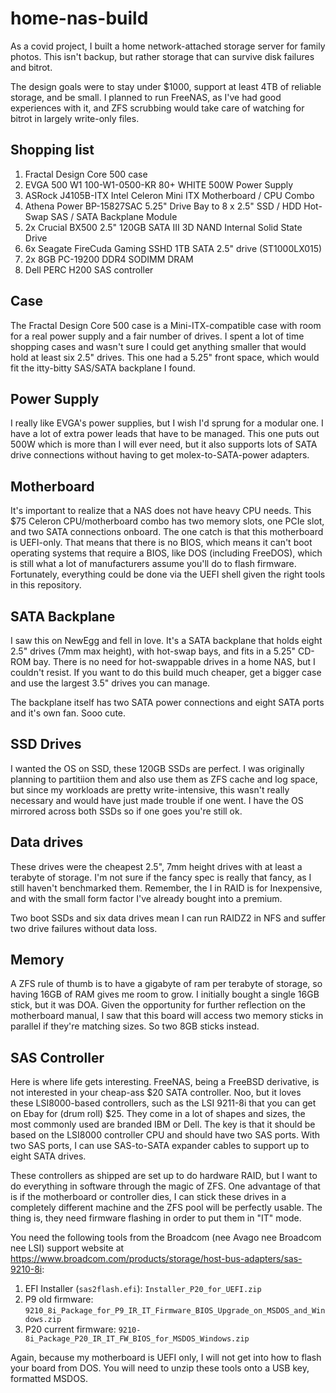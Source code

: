 # home-nas-build
As a covid project, I built a home network-attached storage server for family photos.  This isn't backup, but rather storage that can survive disk failures and bitrot.

The design goals were to stay under $1000, support at least 4TB of reliable storage, and be small.  I planned to run FreeNAS, as I've had good experiences with it, and ZFS scrubbing would take care of watching for bitrot in largely write-only files.

## Shopping list
1. Fractal Design Core 500 case
1. EVGA 500 W1 100-W1-0500-KR 80+ WHITE 500W Power Supply
1. ASRock J4105B-ITX Intel Celeron Mini ITX Motherboard / CPU Combo
1. Athena Power BP-15827SAC 5.25" Drive Bay to 8 x 2.5" SSD / HDD Hot-Swap SAS / SATA Backplane Module 
1. 2x Crucial BX500 2.5" 120GB SATA III 3D NAND Internal Solid State Drive
1. 6x Seagate FireCuda Gaming SSHD 1TB SATA 2.5" drive (ST1000LX015)
1. 2x 8GB PC-19200 DDR4 SODIMM DRAM
1. Dell PERC H200 SAS controller

## Case

The Fractal Design Core 500 case is a Mini-ITX-compatible case with room for a real power supply and a fair number of drives.  I spent a lot of time shopping cases and wasn't sure I could get anything smaller that would hold at least six 2.5" drives.  This one had a 5.25" front space, which would fit the itty-bitty SAS/SATA backplane I found.

## Power Supply

I really like EVGA's power supplies, but I wish I'd sprung for a modular one.  I have a lot of extra power leads that have to be managed.  This one puts out 500W which is more than I will ever need, but it also supports lots of SATA drive connections without having to get molex-to-SATA-power adapters.

## Motherboard

It's important to realize that a NAS does not have heavy CPU needs.  This $75 Celeron CPU/motherboard combo has two memory slots, one PCIe slot, and two SATA connections onboard.  The one catch is that this motherboard is UEFI-only.  That means that there is no BIOS, which means it can't boot operating systems that require a BIOS, like DOS (including FreeDOS), which is still what a lot of manufacturers assume you'll do to flash firmware.  Fortunately, everything could be done via the UEFI shell given the right tools in this repository.

## SATA Backplane

I saw this on NewEgg and fell in love.  It's a SATA backplane that holds eight 2.5" drives (7mm max height), with hot-swap bays, and fits in a 5.25" CD-ROM bay.  There is no need for hot-swappable drives in a home NAS, but I couldn't resist.  If you want to do this build much cheaper, get a bigger case and use the largest 3.5" drives you can manage.

The backplane itself has two SATA power connections and eight SATA ports and it's own fan.  Sooo cute.

## SSD Drives

I wanted the OS on SSD, these 120GB SSDs are perfect.  I was originally planning to partitiion them and also use them as ZFS cache and log space, but since my workloads are pretty write-intensive, this wasn't really necessary and would have just made trouble if one went.  I have the OS mirrored across both SSDs so if one goes you're still ok.

## Data drives

These drives were the cheapest 2.5", 7mm height drives with at least a terabyte of storage.  I'm not sure if the fancy spec is really that fancy, as I still haven't benchmarked them.  Remember, the I in RAID is for Inexpensive, and with the small form factor I've already bought into a premium.

Two boot SSDs and six data drives mean I can run RAIDZ2 in NFS and suffer two drive failures without data loss.

## Memory

A ZFS rule of thumb is to have a gigabyte of ram per terabyte of storage, so having 16GB of RAM gives me room to grow.  I initially bought a single 16GB stick, but it was DOA.  Given the opportunity for further reflection on the motherboard manual, I saw that this board will access two memory sticks in parallel if they're matching sizes.  So two 8GB sticks instead.

## SAS Controller

Here is where life gets interesting.  FreeNAS, being a FreeBSD derivative, is not interested in your cheap-ass $20 SATA controller.  Noo, but it loves these LSI8000-based controllers, such as the LSI 9211-8i that you can get on Ebay for (drum roll) $25.  They come in a lot of shapes and sizes, the most commonly used are branded IBM or Dell.  The key is that it should be based on the LSI8000 controller CPU and should have two SAS ports.  With two SAS ports, I can use SAS-to-SATA expander cables to support up to eight SATA drives.

These controllers as shipped are set up to do hardware RAID, but I want to do everything in software through the magic of ZFS.  One advantage of that is if the motherboard or controller dies, I can stick these drives in a completely different machine and the ZFS pool will be perfectly usable.  The thing is, they need firmware flashing in order to put them in "IT" mode.

You need the following tools from the Broadcom (nee Avago nee Broadcom nee LSI) support website at https://www.broadcom.com/products/storage/host-bus-adapters/sas-9210-8i:

1. EFI Installer (`sas2flash.efi`): `Installer_P20_for_UEFI.zip`
1. P9 old firmware: `9210_8i_Package_for_P9_IR_IT_Firmware_BIOS_Upgrade_on_MSDOS_and_Windows.zip`
1. P20 current firmware: `9210-8i_Package_P20_IR_IT_FW_BIOS_for_MSDOS_Windows.zip`

Again, because my motherboard is UEFI only, I will not get into how to flash your board from DOS.  You will need to unzip these tools onto a USB key, formatted MSDOS.
